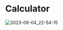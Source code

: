# Calculator  
![2023-09-04_22-54-15](https://github.com/canankorkut/30DaysOfJavaScript/assets/99427828/b47bf503-e19d-409e-b228-d4b03c2bed74)
